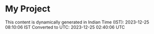 # My Project

This content is dynamically generated in Indian Time (IST): 2023-12-25 08:10:06 IST
Converted to UTC: 2023-12-25 02:40:06 UTC

